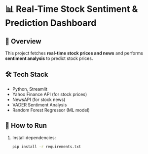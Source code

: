 # 📊 Real-Time Stock Sentiment & Prediction Dashboard

## 🔹 Overview
This project fetches **real-time stock prices and news** and performs **sentiment analysis** to predict stock prices.

## 🛠️ Tech Stack
- Python, Streamlit
- Yahoo Finance API (for stock prices)
- NewsAPI (for stock news)
- VADER Sentiment Analysis
- Random Forest Regressor (ML model)

## 🚀 How to Run
1. Install dependencies:  
   ```bash
   pip install -r requirements.txt
